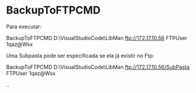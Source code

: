 # BackupToFTPCMD

Para executar:

BackupToFTPCMD D:\VisualStudioCode\LibMan ftp://172.17.10.56 FTPUser 1qaz@Wsx

Uma Subpasta pode ser específicada se ela já existir no Ftp:

BackupToFTPCMD D:\VisualStudioCode\LibMan ftp://172.17.10.56/SubPasta FTPUser 1qaz@Wsx

..


